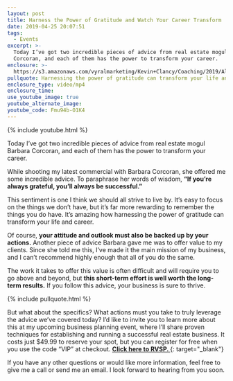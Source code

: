 ```yaml
---
layout: post
title: Harness the Power of Gratitude and Watch Your Career Transform
date: 2019-04-25 20:07:51
tags:
  - Events
excerpt: >-
  Today I’ve got two incredible pieces of advice from real estate mogul Barbara
  Corcoran, and each of them has the power to transform your career.
enclosure: >-
  https://s3.amazonaws.com/vyralmarketing/Kevin+Clancy/Coaching/2019/Albany+Real+Estate+Agent-+Creating+Value-Event.mp4
pullquote: Harnessing the power of gratitude can transform your life and career.
enclosure_type: video/mp4
enclosure_time:
use_youtube_image: true
youtube_alternate_image:
youtube_code: Fmu94b-O1K4
---
```


{% include youtube.html %}

Today I’ve got two incredible pieces of advice from real estate mogul Barbara Corcoran, and each of them has the power to transform your career.

While shooting my latest commercial with Barbara Corcoran, she offered me some incredible advice. To paraphrase her words of wisdom, **“If you’re always grateful, you’ll always be successful.”**

This sentiment is one I think we should all strive to live by. It’s easy to focus on the things we don’t have, but it’s far more rewarding to remember the things you do have. It’s amazing how harnessing the power of gratitude can transform your life and career.&nbsp;

Of course, **your attitude and outlook must also be backed up by your actions.** Another piece of advice Barbara gave me was to offer value to my clients. Since she told me this, I’ve made it the main mission of my business, and I can’t recommend highly enough that all of you do the same.&nbsp;

The work it takes to offer this value is often difficult and will require you to go above and beyond, but **this short-term effort is well worth the long-term results.** If you follow this advice, your business is sure to thrive.

{% include pullquote.html %}

But what about the specifics? What actions must you take to truly leverage the advice we’ve covered today? I’d like to invite you to learn more about this at my upcoming business planning event, where I’ll share proven techniques for establishing and running a successful real estate business. It costs just $49.99 to reserve your spot, but you can register for free when you use the code “VIP” at checkout. [**Click here to RVSP.&nbsp;**](https://www.eventbrite.com/e/3-hour-albany-real-estate-agent-business-planning-workshop-tickets-59073108257){: target="_blank"}

If you have any other questions or would like more information, feel free to give me a call or send me an email. I look forward to hearing from you soon.
